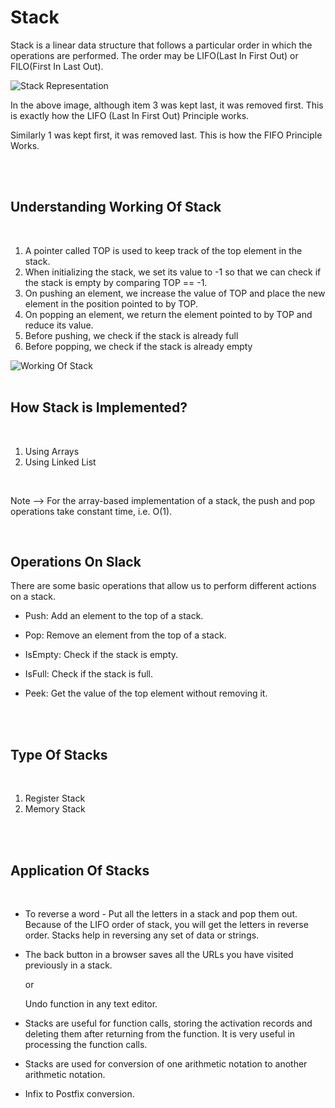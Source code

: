 # Stack 

Stack is a linear data structure that follows a particular order in which the operations are performed. The order may be LIFO(Last In First Out) or FILO(First In Last Out). 

<img src="https://cdn.programiz.com/sites/tutorial2program/files/stack.png" alt="Stack Representation">

In the above image, although item 3 was kept last, it was removed first. This is exactly how the LIFO (Last In First Out) Principle works.

Similarly 1 was kept first, it was removed last. This is how the FIFO Principle Works.

<br>
<br>


## Understanding Working Of Stack

<br>

1. A pointer called TOP is used to keep track of the top element in the stack.
2. When initializing the stack, we set its value to -1 so that we can check if the stack is empty by comparing TOP == -1.
3. On pushing an element, we increase the value of TOP and place the new element in the position pointed to by TOP.
4. On popping an element, we return the element pointed to by TOP and reduce its value.
5. Before pushing, we check if the stack is already full
6. Before popping, we check if the stack is already empty


<img src="https://cdn.programiz.com/sites/tutorial2program/files/stack-operations.png" alt="Working Of Stack">

<br>
<br>

## How Stack is Implemented?

<br>

1. Using Arrays
2. Using Linked List


<br>


Note --> For the array-based implementation of a stack, the push and pop operations take constant time, i.e. O(1).

<br>

## Operations On Slack 

There are some basic operations that allow us to perform different actions on a stack.

* Push: Add an element to the top of a stack.

* Pop: Remove an element from the top of a stack.

* IsEmpty: Check if the stack is empty.

* IsFull: Check if the stack is full.

* Peek: Get the value of the top element without removing it.


<br>
<br>


## Type Of Stacks

<br>

1. Register Stack
2. Memory Stack


<br>
<br>


## Application Of Stacks

<br>

* To reverse a word - Put all the letters in a stack and pop them out. Because of the LIFO order of stack, you will get the letters in reverse order.
Stacks help in reversing any set of data or strings.
* The back button in a browser saves all the URLs you have visited previously in a stack. 

    or 

    Undo function in any text editor.

* Stacks are useful for function calls, storing the activation records and deleting them after returning from the function. It is very useful in processing the function calls.

* Stacks are used for conversion of one arithmetic notation to another arithmetic notation.

* Infix to Postfix conversion.

<br>
<br>
